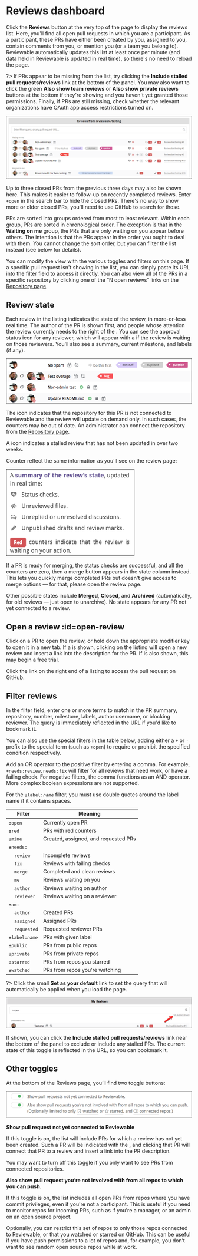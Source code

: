
# Reviews dashboard

Click the **Reviews** button at the very top of the page to display the reviews list. Here, you'll find all open pull requests in which you are a participant. As a participant, these PRs have either been created by you, assigned to you, contain comments from you, or mention you (or a team you belong to).  Reviewable automatically updates this list at least once per minute (and data held in Reviewable is updated in real time), so there's no need to reload the page.

?> If PRs appear to be missing from the list, try clicking the **Include stalled pull requests/reviews** link at the bottom of the panel. You may also want to click the green **Also show team reviews** or **Also show private reviews** buttons at the bottom if they're showing and you haven't yet granted those permissions. Finally, if PRs are still missing, check whether the relevant organizations have OAuth app access restrictions turned on.

![reviewable reviews list](images/reviews_4.png)

Up to three closed PRs from the previous three days may also be shown here. This makes it easier to follow-up on recently completed reviews. Enter `+open` in the search bar to hide the closed PRs.  There's no way to show more or older closed PRs, you'll need to use GitHub to search for those.

PRs are sorted into groups ordered from most to least relevant. Within each group, PRs are sorted in chronological order. The exception is that in the **Waiting on me** group, the PRs that are only waiting on you appear before others. The intention is that the PRs appear in the order you ought to deal with them. You cannot change the sort order, but you can filter the list instead (see below for details).

You can modify the view with the various toggles and filters on this page.  If a specific pull request isn't showing in the list, you can simply paste its URL into the filter field to access it directly.  You can also view all of the PRs in a specific repository by clicking one of the “N open reviews” links on the [Repository page](repositories.md).


## Review state

Each review in the listing indicates the state of the review, in more-or-less real time.  The author of the PR is shown first, and people whose attention the review currently needs to the right of the <i class="fa fa-hand-o-right"></i>. You can see the approval status icon for any reviewer, which will appear with a <i class="fa fa-circle" style="color: #D87D7C"></i> if the review is waiting on those reviewers. You’ll also see a summary, current milestone, and labels (if any).

![reviews list](images/reviews_10.png)

The <i class="fa fa-chain-broken" style="color: #7D8084"></i> icon indicates that the repository for this PR is not connected to Reviewable and the review will update on demand only. In such cases, the counters may be out of date. An administrator can connect the repository from the [Repository page](repositories.md).

A <i class="fa fa-calendar-times-o" style="color: #7D8084"></i> icon indicates a stalled review that has not been updated in over two weeks.

Counter reflect the same information as you'll see on the review page:

![reviewable review state](images/reviews_5.png)

If a PR is ready for merging, the status checks are successful, and all the counters are zero, then a merge button appears in the state column instead.  This lets you quickly merge completed PRs but doesn't give access to merge options — for that, please open the review page.

Other possible states include **Merged**, **Closed**, and **Archived** (automatically, for old reviews — just open to unarchive). No state appears for any PR not yet connected to a review.


## Open a review :id=open-review

Click on a PR to open the review, or hold down the appropriate modifier key to open it in a new tab.  If a <i class="fa fa-plus-circle" style="color: #85C88B"></i> is shown, clicking on the listing will open a new review and insert a link into the description for the PR. If <i class="fa fa-lock" style="color: #7D8084"></i> is also shown, this may begin a free trial.

Click the link on the right end of a listing to access the pull request on GitHub.


## Filter reviews

In the filter field, enter one or more terms to match in the PR summary, repository, number, milestone, labels, author username, or blocking reviewer.  The query is immediately reflected in the URL if you'd like to bookmark it.

You can also use the special filters in the table below, adding either a `+` or `-` prefix to the special term (such as `+open`) to require or prohibit the specified condition respectively.

Add an OR operator to the positive filter by entering a comma. For example, `+needs:review,needs:fix` will filter for all reviews that need work, or have a failing check. For negative filters, the comma functions as an AND operator. More complex boolean expressions are not supported.

For the <code>±label:<i>name</i></code> filter, you must use double quotes around the label name if it contains spaces.

| Filter | Meaning |
|------|---------|
| `±open` | Currently open PR |
| `±red` | PRs with red counters |
| `±mine` | Created, assigned, and requested PRs |
| `±needs:` | &nbsp; |
| &nbsp;&nbsp;&nbsp; `review` | Incomplete reviews |
| &nbsp;&nbsp;&nbsp; `fix` | Reviews with failing checks |
| &nbsp;&nbsp;&nbsp; `merge` | Completed and clean reviews |
| &nbsp;&nbsp;&nbsp; `me` | Reviews waiting on you |
| &nbsp;&nbsp;&nbsp; `author` | Reviews waiting on author |
| &nbsp;&nbsp;&nbsp; `reviewer` | Reviews waiting on a reviewer |
| `±am:` | &nbsp; |
| &nbsp;&nbsp;&nbsp; `author` | Created PRs |
| &nbsp;&nbsp;&nbsp; `assigned` | Assigned PRs |
| &nbsp;&nbsp;&nbsp; `requested` | Requested reviewer PRs |
| <code>±label:<i>name</i></code> | PRs with given label |
| `±public` | PRs from public repos |
| `±private` | PRs from private repos |
| `±starred` | PRs from repos you starred |
| `±watched` | PRs from repos you're watching |

?> Click the small **Set as your default** link to set the query that will automatically be applied when you load the page.

![reviewable filter field](images/reviews_6.png)

If shown, you can click the **Include stalled pull requests/reviews** link near the bottom of the panel to exclude or include any stalled PRs.  The current state of this toggle is reflected in the URL, so you can bookmark it.


## Other toggles

At the bottom of the Reviews page, you’ll find two toggle buttons:

![reviewable reviews list toggles](images/reviews_14.png)

**Show pull request not yet connected to Reviewable**

If this toggle is on, the list will include PRs for which a review has not yet been created. Such a PR will be indicated with the <i class="fa fa-plus-circle" style="color: #85C88B"></i>, and clicking that PR will connect that PR to a review and insert a link into the PR description.

You may want to turn off this toggle if you only want to see PRs from connected repositories.

**Also show pull request you’re not involved with from all repos to which you can push.**

If this toggle is on, the list includes all open PRs from repos where you have commit privileges, even if you're not a participant.  This is useful if you need to monitor repos for incoming PRs, such as if you're a manager, or an admin on an open source project.

Optionally, you can restrict this set of repos to only those repos connected to Reviewable, or that you watched or starred on GitHub. This can be useful if you have push permissions to a lot of repos and, for example, you don’t want to see random open source repos while at work.
